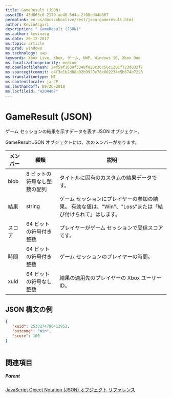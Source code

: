 ```yaml
---
title: GameResult (JSON)
assetID: 43d863c0-2179-ae46-5d4a-2f08cd44b667
permalink: en-us/docs/xboxlive/rest/json-gameresult.html
author: KevinAsgari
description: " GameResult (JSON)"
ms.author: kevinasg
ms.date: 20-12-2017
ms.topic: article
ms.prod: windows
ms.technology: uwp
keywords: Xbox Live, Xbox, ゲーム, UWP, Windows 10, Xbox One
ms.localizationpriority: medium
ms.openlocfilehash: 24f5af1639f5348fe20c36c56c1301f723d832f7
ms.sourcegitcommit: e4f3e1b2d08a02b9920e78e802234e5b674e7223
ms.translationtype: MT
ms.contentlocale: ja-JP
ms.lasthandoff: 09/26/2018
ms.locfileid: "4204467"
---
```

# <a name="gameresult-json"></a>GameResult (JSON)
ゲーム セッションの結果を示すデータを表す JSON オブジェクト。 
<a id="ID4EN"></a>

  
 
GameResult JSON オブジェクトには、次のメンバーがあります。
 
| メンバー| 種類| 説明| 
| --- | --- | --- | 
| blob| 8 ビットの符号なし整数の配列| タイトルに固有のカスタムの結果データです。| 
| 結果| string| ゲーム セッションにプレイヤーの参加の結果。 有効な値は、"Win"、"Loss"または「結び付けられて」はします。 | 
| スコア| 64 ビットの符号付き整数| プレイヤーがゲーム セッションで受信スコアです。| 
| 時間| 64 ビットの符号付き整数| ゲーム セッションのプレイヤーの時間。| 
| xuid| 64 ビットの符号なし整数| 結果の適用先のプレイヤーの Xbox ユーザー ID。| 
  
<a id="ID4EPC"></a>

 
## <a name="sample-json-syntax"></a>JSON 構文の例
 

```json
{
   "xuid": 2533274790412952,
   "outcome": "Win",
   "score": 100
}
    
```

  
<a id="ID4EYC"></a>

 
## <a name="see-also"></a>関連項目
 
<a id="ID4E1C"></a>

 
##### <a name="parent"></a>Parent 

[JavaScript Object Notation (JSON) オブジェクト リファレンス](atoc-xboxlivews-reference-json.md)

   
